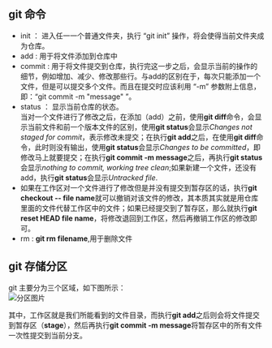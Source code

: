 ## git 命令
* init ： 进入任一一个普通文件夹，执行 “git init” 操作，将会使得当前文件夹成为仓库。
* add : 用于将文件添加到仓库中
* commit : 用于将文件提交到仓库，执行完这一步之后，会显示当前的操作的细节，例如增加、减少、修改那些行。与add的区别在于，每次只能添加一个文件，但是可以提交多个文件。而且在提交时应该利用 “-m” 参数附上信息，即：“git commit -m "message" ”。
* status ： 显示当前仓库的状态。<br>
当对一个文件进行了修改之后，在添加（add）之前，使用**git diff**命令，会显示当前文件和前一个版本文件的区别，使用**git status**会显示*Changes not staged for commit*，表示修改未提交；在执行**git add**之后，在使用**git diff**命令，此时则没有输出，使用**git status**会显示*Changes to be committed*，即修改马上就要提交；在执行**git commit -m message**之后，再执行**git status**会显示*nothing to commit, working tree clean*;如果新建一个文件，还没有add，执行**git status**会显示*Untracked file*.
* 如果在工作区对一个文件进行了修改但是并没有提交到暂存区的话，执行**git checkout -- file name**就可以撤销对该文件的修改，其本质其实就是用仓库里面的文件代替工作区中的文件；如果已经提交到了暂存区，那么就执行**git reset HEAD file name**，将修改退回到工作区，然后再撤销工作区的修改即可。
* rm : **git rm filename**,用于删除文件
## git 存储分区
git 主要分为三个区域，如下图所示：<br>
![分区图片](https://github.com/HappyCodingJoe/GitSkills/blob/master/GitPartition.png)

其中，工作区就是我们所能看到的文件目录，而执行**git add**之后则会将文件提交到暂存区（**stage**），然后再执行**git commit -m message**将暂存区中的所有文件一次性提交到当前分支。
